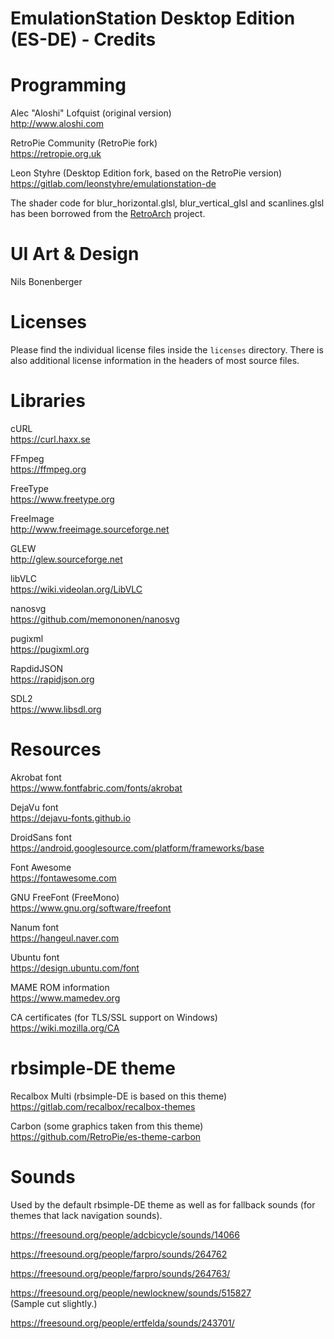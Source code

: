 # EmulationStation Desktop Edition (ES-DE) - Credits

# Programming

Alec "Aloshi" Lofquist (original version) \
http://www.aloshi.com

RetroPie Community (RetroPie fork) \
https://retropie.org.uk

Leon Styhre (Desktop Edition fork, based on the RetroPie version) \
https://gitlab.com/leonstyhre/emulationstation-de

The shader code for blur_horizontal.glsl, blur_vertical_glsl and scanlines.glsl has been borrowed from the [RetroArch](https://www.retroarch.com) project.


# UI Art & Design

Nils Bonenberger


# Licenses

Please find the individual license files inside the `licenses` directory. There is also additional license information in the headers of most source files.


# Libraries

cURL \
https://curl.haxx.se

FFmpeg \
https://ffmpeg.org

FreeType \
https://www.freetype.org

FreeImage \
http://www.freeimage.sourceforge.net

GLEW \
http://glew.sourceforge.net

libVLC \
https://wiki.videolan.org/LibVLC

nanosvg \
https://github.com/memononen/nanosvg

pugixml \
https://pugixml.org

RapdidJSON \
https://rapidjson.org

SDL2 \
https://www.libsdl.org


# Resources

Akrobat font \
https://www.fontfabric.com/fonts/akrobat

DejaVu font \
https://dejavu-fonts.github.io

DroidSans font \
https://android.googlesource.com/platform/frameworks/base

Font Awesome \
https://fontawesome.com

GNU FreeFont (FreeMono) \
https://www.gnu.org/software/freefont

Nanum font \
https://hangeul.naver.com

Ubuntu font \
https://design.ubuntu.com/font

MAME ROM information \
https://www.mamedev.org

CA certificates (for TLS/SSL support on Windows) \
https://wiki.mozilla.org/CA


# rbsimple-DE theme

Recalbox Multi (rbsimple-DE is based on this theme) \
https://gitlab.com/recalbox/recalbox-themes

Carbon (some graphics taken from this theme) \
https://github.com/RetroPie/es-theme-carbon


# Sounds

Used by the default rbsimple-DE theme as well as for fallback sounds (for themes that lack navigation sounds).

https://freesound.org/people/adcbicycle/sounds/14066

https://freesound.org/people/farpro/sounds/264762

https://freesound.org/people/farpro/sounds/264763/

https://freesound.org/people/newlocknew/sounds/515827 \
(Sample cut slightly.)

https://freesound.org/people/ertfelda/sounds/243701/
